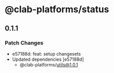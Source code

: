 # @clab-platforms/status

## 0.1.1

### Patch Changes

- e57188d: feat: setup changesets
- Updated dependencies [e57188d]
  - @clab-platforms/utils@1.0.1
